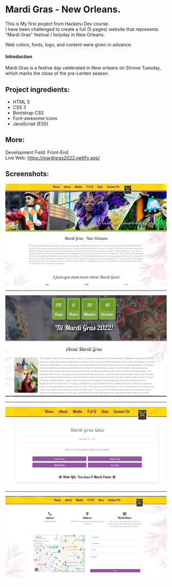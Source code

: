 # Mardi Gras - New Orleans.
This is My first project from Hackeru Dev course.  
I have been challenged to create a full (5 pages) website that represents "Mardi Gras" festival / holyday in New Orleans.  
  
Web colors, fonts, logo, and content were given in advance.

#### Introduction
Mardi Gras is a festive day celebrated in New orleans on Shrove Tuesday, which marks the close of the pre-Lenten season.

## Project ingredients:
* HTML 5  
* CSS 3  
* Bootstrap CSS  
* Font-awesome Icons  
* JavaScript (ES5)  

## More:
Development Field: Front-End  
Live Web: https://mardigras2022.netlify.app/
## Screenshots:
![alt text](https://github.com/KfirLankry/Mardi-Gras/blob/master/images/screenshot_1.jpg?raw=true) 
***
![alt text](https://github.com/KfirLankry/Mardi-Gras/blob/master/images/screenshot_2.jpg?raw=true)  
***
![alt text](https://github.com/KfirLankry/Mardi-Gras/blob/master/images/screenshot__3.jpg?raw=true)
***
![alt text](https://github.com/KfirLankry/Mardi-Gras/blob/master/images/screenshot__4.jpg?raw=true)
